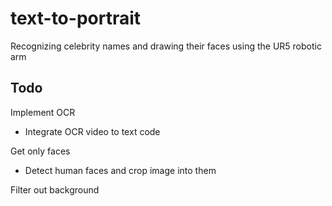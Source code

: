 # text-to-portrait
Recognizing celebrity names and drawing their faces using the UR5 robotic arm

## Todo
Implement OCR
- Integrate OCR video to text code

Get only faces
- Detect human faces and crop image into them

Filter out background
